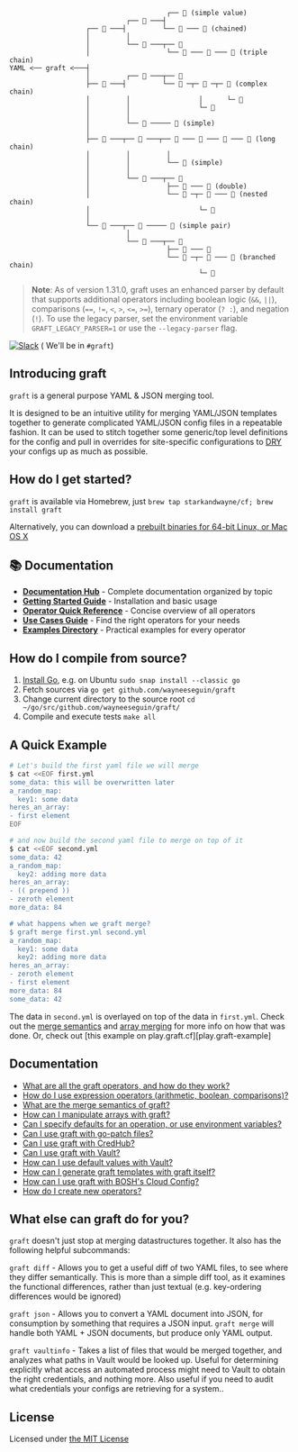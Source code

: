 ```
                                       ┌── 🍃 (simple value)
                             ┌── 🌿 ───┤
                   ┌── 🌲 ───┤         └── 🍂 ─── 🍁 (chained)
                   │         │
                   │         └── 🌱 ───┬── 🌸
                   │                   └── 🌼 ─── 🌺 ─── 🌻 (triple chain)
YAML <── graft <───┤
                   │         ┌── 🌾 ───┬── 🍃
                   ├── 🌳 ───┤         └── 🍂 ─┬─ 🍁 ─┬─ 🌸 (complex chain)
                   │         │                 │      └─ 🌼
                   │         │                 └─ 🌺
                   │         │
                   │         └── 🌿 ───── 🌻 (simple)
                   │
                   ├── 🌴 ───┬── 🌱 ───┬── 🍃 ─── 🍂 ─── 🍁 ─── 🌸 (long chain)
                   │         │         │
                   │         │         └── 🌼 (simple)
                   │         │
                   │         └── 🌾 ───┬── 🌺
                   │                   ├── 🌻 ─── 🍃 (double)
                   │                   └── 🍂 ─┬─ 🍁 ─── 🌸 (nested chain)
                   │                           └─ 🌼
                   │
                   └── 🌵 ───┬── 🌺 ───── 🌻 (simple pair)
                             │
                             └── 🌿 ───┬── 🍃
                                       ├── 🍂 ─── 🍁
                                       └── 🌸 ─┬─ 🌼 ─── 🌺 (branched chain)
                                               └─ 🌻
```

> **Note**: As of version 1.31.0, graft uses an enhanced parser by default that supports additional operators including boolean logic (`&&`, `||`), comparisons (`==`, `!=`, `<`, `>`, `<=`, `>=`), ternary operator (`? :`), and negation (`!`). To use the legacy parser, set the environment variable `GRAFT_LEGACY_PARSER=1` or use the `--legacy-parser` flag.

[![Slack][slack-badge]][slack-channel] ( We'll be in `#graft`)

## Introducing graft

`graft` is a general purpose YAML & JSON merging tool.

It is designed to be an intuitive utility for merging YAML/JSON templates together
to generate complicated YAML/JSON config files in a repeatable fashion. It can be used
to stitch together some generic/top level definitions for the config and pull in overrides
for site-specific configurations to [DRY][dry-definition] your configs up as much as possible.

## How do I get started?

`graft` is available via Homebrew, just `brew tap starkandwayne/cf; brew install graft`

Alternatively, you can download a [prebuilt binaries for 64-bit Linux, or Mac OS X][releases]

## 📚 Documentation

- **[Documentation Hub](docs/index.md)** - Complete documentation organized by topic
- **[Getting Started Guide](docs/getting-started.md)** - Installation and basic usage
- **[Operator Quick Reference](docs/reference/operator-quick-reference.md)** - Concise overview of all operators
- **[Use Cases Guide](docs/reference/use-cases.md)** - Find the right operators for your needs
- **[Examples Directory](examples/)** - Practical examples for every operator

## How do I compile from source?

1. [Install Go][install-go], e.g. on Ubuntu `sudo snap install --classic go`
1. Fetch sources via `go get github.com/wayneeseguin/graft`
1. Change current directory to the source root `cd ~/go/src/github.com/wayneeseguin/graft/`
1. Compile and execute tests `make all`

## A Quick Example

```sh
# Let's build the first yaml file we will merge
$ cat <<EOF first.yml
some_data: this will be overwritten later
a_random_map:
  key1: some data
heres_an_array:
- first element
EOF

# and now build the second yaml file to merge on top of it
$ cat <<EOF second.yml
some_data: 42
a_random_map:
  key2: adding more data
heres_an_array:
- (( prepend ))
- zeroth element
more_data: 84

# what happens when we graft merge?
$ graft merge first.yml second.yml
a_random_map:
  key1: some data
  key2: adding more data
heres_an_array:
- zeroth element
- first element
more_data: 84
some_data: 42
```

The data in `second.yml` is overlayed on top of the data in `first.yml`. Check out the
[merge semantics][merge-semantics] and [array merging][array-merge] for more info on how that was done. Or,
check out [this example on play.graft.cf][play.graft-example]

## Documentation

- [What are all the graft operators, and how do they work?][operator-docs]
- [How do I use expression operators (arithmetic, boolean, comparisons)?][expression-operators]
- [What are the merge semantics of graft?][merge-semantics]
- [How can I manipulate arrays with graft?][array-merge]
- [Can I specify defaults for an operation, or use environment variables?][env-var-defaults]
- [Can I use graft with go-patch files?][go-patch-support]
- [Can I use graft with CredHub?][credhub-support]
- [Can I use graft with Vault?][vault-support]
- [How can I use default values with Vault?][vault-defaults]
- [How can I generate graft templates with graft itself?][defer]
- [How can I use graft with BOSH's Cloud Config?][cloud-config-support]
- [How do I create new operators?][operator-api]

## What else can graft do for you?

`graft` doesn't just stop at merging datastructures together. It also has the following
helpful subcommands:

`graft diff` - Allows you to get a useful diff of two YAML files, to see where they differ
semantically. This is more than a simple diff tool, as it examines the functional differences,
rather than just textual (e.g. key-ordering differences would be ignored)

`graft json` - Allows you to convert a YAML document into JSON, for consumption by something
that requires a JSON input. `graft merge` will handle both YAML + JSON documents, but produce
only YAML output.

`graft vaultinfo` - Takes a list of files that would be merged together, and analyzes what paths
in Vault would be looked up. Useful for determining explicitly what access an automated process
might need to Vault to obtain the right credentials, and nothing more. Also useful if you need
to audit what credentials your configs are retrieving for a system..

## License

Licensed under [the MIT License][license]


[slack-channel]:        https://cloudfoundry.slack.com/messages/graft/
[slack-badge]:          http://slack.cloudfoundry.org/badge.svg
[dry-definition]:       https://en.wikipedia.org/wiki/Don%27t_repeat_yourself
[releases]:             https://github.com/wayneeseguin/graft/releases/
[operator-docs]:        https://github.com/wayneeseguin/graft/blob/master/docs/operators/README.md
[expression-operators]: https://github.com/wayneeseguin/graft/blob/master/doc/expression-operators.md
[merge-semantics]:      https://github.com/wayneeseguin/graft/blob/master/doc/merging.md
[array-merge]:          https://github.com/wayneeseguin/graft/blob/master/doc/array-merging.md
[env-var-defaults]:     https://github.com/wayneeseguin/graft/blob/master/doc/environment-variables-and-defaults.md
[go-patch-support]:     https://github.com/wayneeseguin/graft/blob/master/doc/merging-go-patch-files.md
[credhub-support]:      https://github.com/wayneeseguin/graft/blob/master/doc/integrating-with-credhub.md
[vault-support]:        https://github.com/wayneeseguin/graft/blob/master/doc/pulling-creds-from-vault.md
[vault-defaults]:       https://github.com/wayneeseguin/graft/blob/master/doc/vault-defaults.md
[defer]:                https://github.com/wayneeseguin/graft/blob/master/doc/generating-graft-with-graft.md
[cloud-config-support]: https://github.com/wayneeseguin/graft/blob/master/doc/integrating-with-cloud-config.md
[operator-api]:         https://github.com/wayneeseguin/graft/blob/master/doc/operator-api.md
[license]:              https://github.com/wayneeseguin/graft/blob/master/LICENSE
[install-go]:           https://golang.org/doc/install
